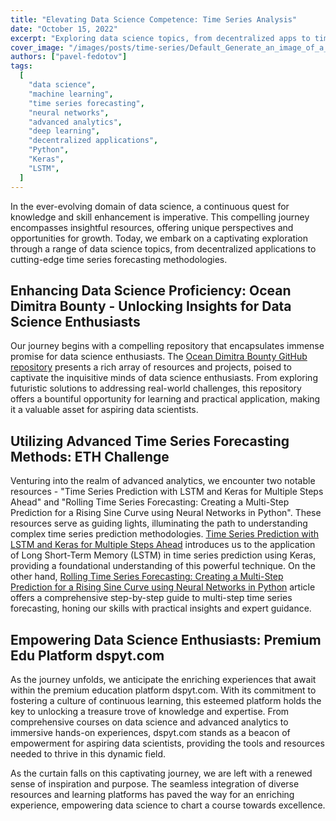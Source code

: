 ```yaml
---
title: "Elevating Data Science Competence: Time Series Analysis"
date: "October 15, 2022"
excerpt: "Exploring data science topics, from decentralized apps to time series forecasting, leveraging diverse resources for skill enhancement."
cover_image: "/images/posts/time-series/Default_Generate_an_image_of_a_futuristic_decentralized_app_wi.webp"
authors: ["pavel-fedotov"]
tags:
  [
    "data science",
    "machine learning",
    "time series forecasting",
    "neural networks",
    "advanced analytics",
    "deep learning",
    "decentralized applications",
    "Python",
    "Keras",
    "LSTM",
  ]
---
```


In the ever-evolving domain of data science, a continuous quest for knowledge and skill enhancement is imperative. This compelling journey encompasses insightful resources, offering unique perspectives and opportunities for growth. Today, we embark on a captivating exploration through a range of data science topics, from decentralized applications to cutting-edge time series forecasting methodologies.

## Enhancing Data Science Proficiency: Ocean Dimitra Bounty - Unlocking Insights for Data Science Enthusiasts

Our journey begins with a compelling repository that encapsulates immense promise for data science enthusiasts. The [Ocean Dimitra Bounty GitHub repository](https://github.com/abessalov/Ocean_Dimitra_Bounty) presents a rich array of resources and projects, poised to captivate the inquisitive minds of data science enthusiasts. From exploring futuristic solutions to addressing real-world challenges, this repository offers a bountiful opportunity for learning and practical application, making it a valuable asset for aspiring data scientists.

## Utilizing Advanced Time Series Forecasting Methods: ETH Challenge

Venturing into the realm of advanced analytics, we encounter two notable resources - "Time Series Prediction with LSTM and Keras for Multiple Steps Ahead" and "Rolling Time Series Forecasting: Creating a Multi-Step Prediction for a Rising Sine Curve using Neural Networks in Python". These resources serve as guiding lights, illuminating the path to understanding complex time series prediction methodologies. [Time Series Prediction with LSTM and Keras for Multiple Steps Ahead](https://intelligentonlinetools.com/blog/2018/02/27/time-series-prediction-lstm-keras/) introduces us to the application of Long Short-Term Memory (LSTM) in time series prediction using Keras, providing a foundational understanding of this powerful technique. On the other hand, [Rolling Time Series Forecasting: Creating a Multi-Step Prediction for a Rising Sine Curve using Neural Networks in Python](https://www.relataly.com/multi-step-time-series-forecasting-a-step-by-step-guide/275/) article offers a comprehensive step-by-step guide to multi-step time series forecasting, honing our skills with practical insights and expert guidance.

## Empowering Data Science Enthusiasts: Premium Edu Platform dspyt.com

As the journey unfolds, we anticipate the enriching experiences that await within the premium education platform dspyt.com. With its commitment to fostering a culture of continuous learning, this esteemed platform holds the key to unlocking a treasure trove of knowledge and expertise. From comprehensive courses on data science and advanced analytics to immersive hands-on experiences, dspyt.com stands as a beacon of empowerment for aspiring data scientists, providing the tools and resources needed to thrive in this dynamic field.

As the curtain falls on this captivating journey, we are left with a renewed sense of inspiration and purpose. The seamless integration of diverse resources and learning platforms has paved the way for an enriching experience, empowering data science to chart a course towards excellence.
